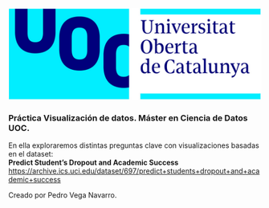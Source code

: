 ![alt text](https://github.com/VegNav/VegNav.github.io/blob/main/logo_uoc.jpg "Logo UOC")

### Práctica Visualización de datos. Máster en Ciencia de Datos UOC.

En ella exploraremos distintas preguntas clave con visualizaciones basadas en el dataset:\
**Predict Student’s Dropout and Academic Success**\
https://archive.ics.uci.edu/dataset/697/predict+students+dropout+and+academic+success


Creado por Pedro Vega Navarro.
